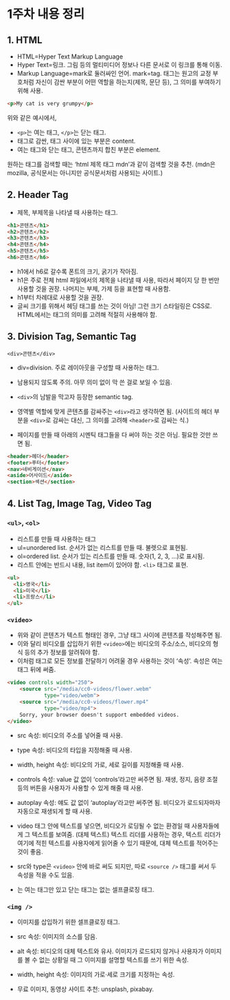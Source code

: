 # 1주차 내용 정리

## 1. HTML

* HTML=Hyper Text Markup Language  
* Hyper Text=링크. 그림 등의 멀티미디어 정보나 다른 문서로 이 링크를 통해 이동.  
* Markup Language=mark로 둘러싸인 언어. mark=tag. 태그는 원고의 교정 부호처럼 자신이 감싼 부분이 어떤 역할을 하는지(제목, 문단 등), 그 의미를 부여하기 위해 사용.

```html
<p>My cat is very grumpy</p>
```

위와 같은 예시에서,  
* `<p>`는 여는 태그, `</p>`는 닫는 태그.  
* 태그로 감싼, 태그 사이에 있는 부분은 content.  
* 여는 태그와 닫는 태그, 콘텐츠까지 합친 부분은 element.

원하는 태그를 검색할 때는 ‘html 제목 태그 mdn’과 같이 검색할 것을 추천. (mdn은 mozilla, 공식문서는 아니지만 공식문서처럼 사용되는 사이트.)


## 2. Header Tag

* 제목, 부제목을 나타낼 때 사용하는 태그.

```html
<h1>콘텐츠</h1>
<h2>콘텐츠</h2>
<h3>콘텐츠</h3>
<h4>콘텐츠</h4>
<h5>콘텐츠</h5>
<h6>콘텐츠</h6>
```

* h1에서 h6로 갈수록 폰트의 크기, 굵기가 작아짐.
* h1은 주로 전체 html 파일에서의 제목을 나타낼 때 사용, 따라서 페이지 당 한 번만 사용할 것을 권장. 나머지는 부제, 가제 등을 표현할 때 사용함.
* h1부터 차례대로 사용할 것을 권장.
* 글씨 크기를 위해서 헤딩 태그를 쓰는 것이 아님! 그런 크기 스타일링은 CSS로. HTML에서는 태그의 의미를 고려해 적절히 사용해야 함.


## 3. Division Tag, Semantic Tag

`<div>콘텐츠</div>`
* div=division. 주로 레이아웃을 구성할 때 사용하는 태그.
* 남용되지 않도록 주의. 아무 의미 없이 막 쓴 걸로 보일 수 있음.

* `<div>`의 남발을 막고자 등장한 semantic tag.
* 영역별 역할에 맞게 콘텐츠를 감싸주는 `<div>`라고 생각하면 됨. (사이트의 헤더 부분을 `<div>`로 감싸는 대신, 그 의미를 고려해 `<header>`로 감싸는 식.)
* 페이지를 만들 때 아래의 시멘틱 태그들을 다 써야 하는 것은 아님. 필요한 것만 쓰면 됨.

```html
<header>헤더</header>
<footer>푸터</footer>
<nav>네비게이션</nav>
<aside>어사이드</aside>
<section>섹션</section>
```


## 4. List Tag, Image Tag, Video Tag

### `<ul>`, `<ol>`
* 리스트를 만들 때 사용하는 태그
* ul=unordered list. 순서가 없는 리스트를 만들 때. 불렛으로 표현됨.
* ol=ordered list. 순서가 있는 리스트를 만들 때. 숫자(1, 2, 3, ...)로 표시됨.
* 리스트 안에는 반드시 내용, list item이 있어야 함. `<li>` 태그로 표현.

```html
<ul>
  <li>영국</li>
  <li>미국</li>
  <li>프랑스</li>
</ul>
```

### `<video>`  
* 위와 같이 콘텐츠가 텍스트 형태인 경우, 그냥 태그 사이에 콘텐츠를 작성해주면 됨.  
* 이와 달리 비디오를 삽입하기 위한 `<video>`에는 비디오의 주소/소스, 비디오의 형식 등의 추가 정보를 알려줘야 함.  
* 이처럼 태그로 모든 정보를 전달하기 어려울 경우 사용하는 것이 ‘속성’. 속성은 여는 태그 뒤에 써줌.

```html
<video controls width="250">
    <source src="/media/cc0-videos/flower.webm"
            type="video/webm">
    <source src="/media/cc0-videos/flower.mp4"
            type="video/mp4">
    Sorry, your browser doesn't support embedded videos.
</video>
```

* src 속성: 비디오의 주소를 넣어줄 때 사용.
* type 속성: 비디오의 타입을 지정해줄 때 사용.
* width, height 속성: 비디오의 가로, 세로 길이를 지정해줄 때 사용.
* controls 속성: value 값 없이 ‘controls’라고만 써주면 됨. 재생, 정지, 음량 조절 등의 버튼을 사용자가 사용할 수 있게 해줄 때 사용.
* autoplay 속성: 얘도 값 없이 ‘autoplay’라고만 써주면 됨. 비디오가 로드되자마자 자동으로 재생되게 할 때 사용.
* video 태그 안에 텍스트를 넣으면, 비디오가 로딩될 수 없는 환경일 때 사용자들에게 그 텍스트를 보여줌. (대체 텍스트) 텍스트 리더를 사용하는 경우, 텍스트 리더가 여기에 적힌 텍스트를 사용자에게 읽어줄 수 있기 때문에, 대체 텍스트를 적어주는 것이 좋음.

* src와 type은 `<video>` 안에 바로 써도 되지만, 따로 `<source />` 태그를 써서 두 속성을 적을 수도 있음.
* <source />는 여는 태그만 있고 닫는 태그는 없는 셀프클로징 태그.

### `<img />`
* 이미지를 삽입하기 위한 셀프클로징 태그.

* src 속성: 이미지의 소스를 담음.
* alt 속성: 비디오의 대체 텍스트와 유사. 이미지가 로드되지 않거나 사용자가 이미지를 볼 수 없는 상황일 때 그 이미지를 설명할 텍스트를 쓰기 위한 속성.
* width, height 속성: 이미지의 가로·세로 크기를 지정하는 속성.

* 무료 이미지, 동영상 사이트 추천: unsplash, pixabay.
